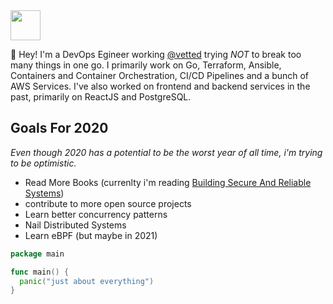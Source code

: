 <img src="https://camo.githubusercontent.com/c70f18274a81ee98dca1c116b68d5a35847b2e65/687474703a2f2f7374617469632e76656c76657463616368652e6f72672f70616765732f323031382f30362f31332f70617274792d676f706865722f64616e63696e672d676f706865722e676966" width="48px">

:wave: Hey! I'm a DevOps Egineer working [@vetted](https://github.com/Vetted) trying *NOT* to break too many things in one go. I primarily work on Go, Terraform, Ansible, Containers and Container Orchestration, CI/CD Pipelines and a bunch of AWS Services. I've also worked on frontend and backend services in the past, primarily on ReactJS and PostgreSQL.

## Goals For 2020
*Even though 2020 has a potential to be the worst year of all time, i'm trying to be optimistic.*

* Read More Books (currenlty i'm reading [Building Secure And Reliable Systems](https://landing.google.com/sre/resources/foundationsandprinciples/srs-book/))
* contribute to more open source projects
* Learn better concurrency patterns
* Nail Distributed Systems
* Learn eBPF (but maybe in 2021)


```go
package main

func main() {
  panic("just about everything")
}
```
